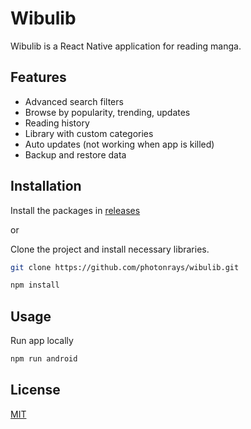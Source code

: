 # Wibulib

Wibulib is a React Native application for reading manga.

## Features

* Advanced search filters
* Browse by popularity, trending, updates
* Reading history
* Library with custom categories
* Auto updates (not working when app is killed)
* Backup and restore data

## Installation

Install the packages in [releases](https://github.com/photonrays/wibulib/releases)

or

Clone the project and install necessary libraries.

```bash
git clone https://github.com/photonrays/wibulib.git

npm install
```


## Usage

Run app locally

```bash
npm run android
```

## License

[MIT](https://choosealicense.com/licenses/mit/)
